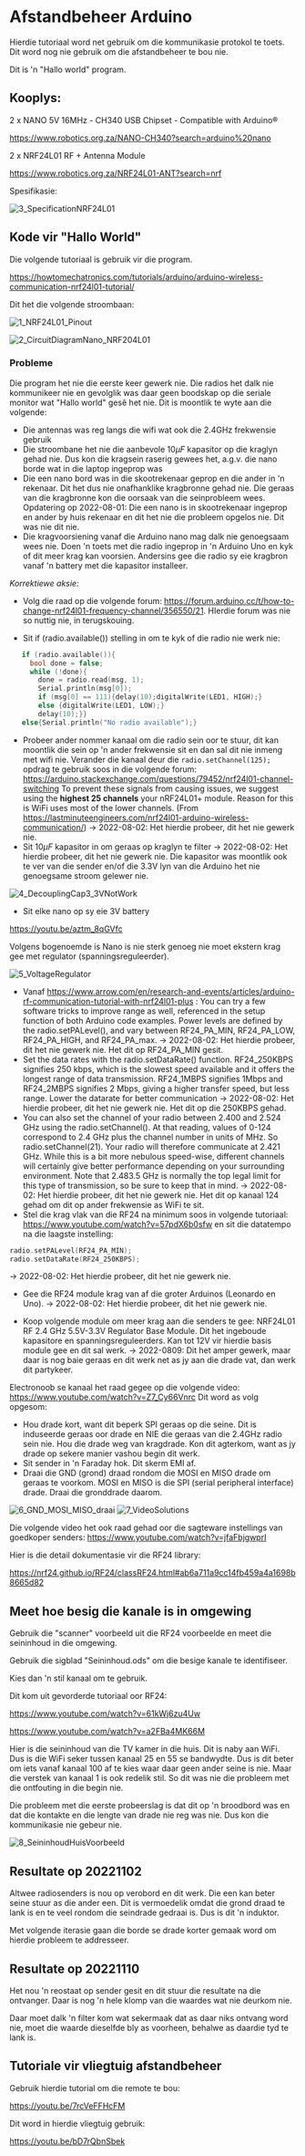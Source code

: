 # Afstandbeheer Arduino

Hierdie tutoriaal word net gebruik om die kommunikasie protokol te toets.  Dit word nog nie gebruik om die afstandbeheer te bou nie.

Dit is 'n "Hallo world" program.



## Kooplys:

2 x NANO 5V 16MHz - CH340 USB Chipset - Compatible with Arduino®

https://www.robotics.org.za/NANO-CH340?search=arduino%20nano

2 x NRF24L01 RF + Antenna  Module

https://www.robotics.org.za/NRF24L01-ANT?search=nrf

Spesifikasie:

![3_SpecificationNRF24L01](Prente/3_SpecificationNRF24L01.PNG)




## Kode vir "Hallo World"

Die volgende tutoriaal is gebruik vir die program.

https://howtomechatronics.com/tutorials/arduino/arduino-wireless-communication-nrf24l01-tutorial/

Dit het die volgende stroombaan:

![1_NRF24L01_Pinout](Prente/1_NRF24L01_Pinout.PNG)

![2_CircuitDiagramNano_NRF204L01](Prente/2_CircuitDiagramNano_NRF24L01.PNG)





### Probleme

Die program het nie die eerste keer gewerk nie.  Die radios het dalk nie kommunikeer nie en gevolglik was daar geen boodskap op die seriale monitor wat "Hallo world" gesê het nie.  Dit is moontlik te wyte aan die volgende:

- Die antennas was reg langs die wifi wat ook die 2.4GHz frekwensie gebruik
- Die stroombane het nie die aanbevole 10$\mu F$ kapasitor op die kraglyn gehad nie.  Dus kon die kragsein raserig gewees het, a.g.v. die nano borde wat in die laptop ingeprop was
- Die een nano bord was in die skootrekenaar geprop en die ander in 'n rekenaar.  Dit het dus nie onafhanklike kragbronne gehad nie.  Die geraas van die kragbronne kon die oorsaak van die seinprobleem wees. Opdatering op 2022-08-01:  Die een nano is in skootrekenaar ingeprop en ander by huis rekenaar en dit het nie die probleem opgelos nie.  Dit was nie dit nie.
- Die kragvoorsiening vanaf die Arduino nano mag dalk nie genoegsaam wees nie.  Doen 'n toets met die radio ingeprop in 'n Arduino Uno en kyk of dit meer krag kan voorsien.  Andersins gee die radio sy eie kragbron vanaf 'n battery met die kapasitor installeer.

*Korrektiewe aksie:*

- Volg die raad op die volgende forum:  https://forum.arduino.cc/t/how-to-change-nrf24l01-frequency-channel/356550/21.  HIerdie forum was nie so nuttig nie, in terugskouing.

- Sit if (radio.available()) stelling in om te kyk of die radio nie werk nie:

``` C++
   if (radio.available()){
     bool done = false;    
     while (!done){
       done = radio.read(msg, 1);      
       Serial.println(msg[0]);
       if (msg[0] == 111){delay(10);digitalWrite(LED1, HIGH);}
       else {digitalWrite(LED1, LOW);}
       delay(10);}}
   else{Serial.println("No radio available");}
```

-   Probeer ander nommer kanaal om die radio sein oor te stuur, dit kan moontlik die sein op 'n ander frekwensie sit en dan sal dit nie inmeng met wifi nie.  Verander die kanaal deur die ```radio.setChannel(125);``` opdrag te gebruik soos in die volgende forum:  https://arduino.stackexchange.com/questions/79452/nrf24l01-channel-switching To prevent these signals from causing issues, we suggest using the **highest 25 channels** your nRF24L01+ module. Reason for this is WiFi uses most of the lower channels. (From https://lastminuteengineers.com/nrf24l01-arduino-wireless-communication/) -> 2022-08-02:  Het hierdie probeer, dit het nie gewerk nie.
-   Sit 10$\mu F$ kapasitor in om geraas op kraglyn te filter  -> 2022-08-02:  Het hierdie probeer, dit het nie gewerk nie.  Die kapasitor was moontlik ook te ver van die sender en/of die 3.3V lyn van die Arduino het nie genoegsame stroom gelewer nie.

![4_DecouplingCap3_3VNotWork](Prente\4_DecouplingCap3_3VNotWork.jpg)

-   Sit elke nano op sy eie 3V battery

https://youtu.be/aztm_8qGVfc 

Volgens bogenoemde is Nano is nie sterk genoeg nie moet ekstern krag gee met regulator (spanningsreguleerder).

![5_VoltageRegulator](Prente\5_VoltageRegulator.PNG)

-   Vanaf https://www.arrow.com/en/research-and-events/articles/arduino-rf-communication-tutorial-with-nrf24l01-plus :  You can try a few software tricks to improve range as well,  referenced in the setup function of both Arduino code examples. Power  levels are defined by the radio.setPALevel(), and vary between  RF24_PA_MIN, RF24_PA_LOW, RF24_PA_HIGH, and RF24_PA_max.    -> 2022-08-02:  Het hierdie probeer, dit het nie gewerk nie.  Het dit op RF24_PA_MIN gesit.
-   Set the data rates with the radio.setDataRate() function.  RF24_250KBPS signifies 250 kbps, which is the slowest speed available  and it offers the longest range of data transmission. RF24_1MBPS  signifies 1Mbps and RF24_2MBPS signifies 2 Mbps, giving a higher  transfer speed, but less range.  Lower the datarate for better communication   -> 2022-08-02:  Het hierdie probeer, dit het nie gewerk nie.  Het dit op die 250KBPS gehad.
-   You can also set the channel of your radio between 2.400 and 2.524 GHz using the radio.setChannel(). At that reading, values of  0-124 correspond to 2.4 GHz plus the channel number in units of MHz. So  radio.setChannel(21). Your radio will therefore communicate at 2.421  GHz. While this is a bit more nebulous speed-wise, different channels  will certainly give better performance depending on your surrounding  environment. Note that 2.483.5 GHz is normally the top legal limit for  this type of transmission, so be sure to keep that in mind.   -> 2022-08-02:  Het hierdie probeer, dit het nie gewerk nie.  Het dit op kanaal 124 gehad om dit op ander frekwensie as WiFi te sit.
-   Stel die krag vlak van die RF24 na minimum soos in volgende tutoriaal:  https://www.youtube.com/watch?v=57pdX6b0sfw en sit die datatempo na die laagste instelling:
``` C++
radio.setPALevel(RF24_PA_MIN);
radio.setDataRate(RF24_250KBPS);
```
  -> 2022-08-02:  Het hierdie probeer, dit het nie gewerk nie.  

-   Gee die RF24 module krag van af die groter Arduinos (Leonardo en Uno).   -> 2022-08-02:  Het hierdie probeer, dit het nie gewerk nie.  

- Koop volgende module om meer krag aan die senders te gee:  NRF24L01 RF 2.4 GHz 5.5V-3.3V Regulator Base Module.  Dit het ingeboude kapasitore en spanningsreguleerders.  Kan tot 12V vir hierdie basis module gee en dit sal werk.  -> 2022-0809:  Dit het amper gewerk, maar daar is nog baie geraas en dit werk net as jy aan die drade vat, dan werk dit partykeer.


Electronoob se kanaal het raad gegee op die volgende video:
https://www.youtube.com/watch?v=Z7_Cy66Vnrc
Dit word as volg opgesom:
- Hou drade kort, want dit beperk SPI geraas op die seine.  Dit is induseerde geraas oor drade en NIE die geraas van die 2.4GHz radio sein nie.  Hou die drade weg van kragdrade.   Kon dit agterkom, want as jy drade op sekere manier vashou begin dit werk.
- Sit sender in 'n Faraday hok.  Dit skerm EMI af.
- Draai die GND (grond) draad rondom die MOSI en MISO drade om geraas te voorkom.  MOSI en MISO is die SPI (serial peripheral interface) drade.  Draai die gronddrade daarom.

![6_GND_MOSI_MISO_draai](Prente\6_GND_MOSI_MISO_draai.JPG)
![7_VideoSolutions](Prente\7_VideoSolutions.JPG)

Die volgende video het ook raad gehad oor die sagteware instellings van goedkoper senders:
https://www.youtube.com/watch?v=jfaFbjgwprI


Hier is die detail dokumentasie vir die RF24 library:

https://nrf24.github.io/RF24/classRF24.html#ab6a711a9cc14fb459a4a1698b8665d82



## Meet hoe besig die kanale is in omgewing

Gebruik die "scanner" voorbeeld uit die RF24 voorbeelde en meet die seininhoud in die omgewing.

Gebruik die sigblad "Seininhoud.ods" om die besige kanale te identifiseer.

Kies dan 'n stil kanaal om te gebruik.

Dit kom uit gevorderde tutoriaal oor RF24:

https://www.youtube.com/watch?v=61kWj6zu4Uw

https://www.youtube.com/watch?v=a2FBa4MK66M

Hier is die seininhoud van die TV kamer in die huis.  Dit is naby aan WiFi.  Dus is die WiFi seker tussen kanaal 25 en 55 se bandwydte.  Dus is dit beter om iets vanaf kanaal 100 af te kies waar daar geen ander seine is nie.  Maar die verstek van kanaal 1 is ook redelik stil.  So dit was nie die probleem met die ontfouting in die begin nie.

Die probleem met die eerste probeerslag is dat dit op 'n broodbord was en dat die kontakte en die lengte van drade nie reg was nie.  Dus kon die kommunikasie nie gebeur nie.

![8_SeininhoudHuisVoorbeeld](Prente\8_SeininhoudHuisVoorbeeld.JPG)

## Resultate op 20221102

Altwee radiosenders is nou op verobord en dit werk.
Die een kan beter seine stuur as die ander een.  Dit is vermoedelik omdat die grond draad te lank is en te veel rondom die seindrade gedraai is.  Dus is dit 'n induktor.

Met volgende iterasie gaan die borde se drade korter gemaak word om hierdie probleem te addresseer.

## Resultate op 20221110

Het nou 'n reostaat op sender gesit en dit stuur die resultate na die ontvanger.  Daar is nog 'n hele klomp van die waardes wat nie deurkom nie.

Daar moet dalk 'n filter kom wat sekermaak dat as daar niks ontvang word nie, moet die waarde dieselfde bly as voorheen, behalwe as daardie tyd te lank is.


## Tutoriale vir vliegtuig afstandbeheer

Gebruik hierdie tutorial om die remote te bou:

https://youtu.be/7rcVeFFHcFM

Dit word in hierdie vliegtuig gebruik:

https://youtu.be/bD7rQbnSbek


